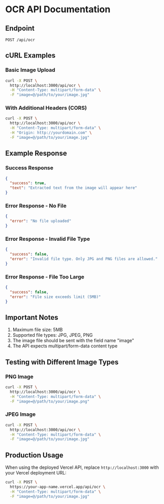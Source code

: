 # OCR API Documentation

## Endpoint
```
POST /api/ocr
```

## cURL Examples

### Basic Image Upload
```bash
curl -X POST \
  http://localhost:3000/api/ocr \
  -H "Content-Type: multipart/form-data" \
  -F "image=@/path/to/your/image.jpg"
```

### With Additional Headers (CORS)
```bash
curl -X POST \
  http://localhost:3000/api/ocr \
  -H "Content-Type: multipart/form-data" \
  -H "Origin: http://yourdomain.com" \
  -F "image=@/path/to/your/image.jpg"
```

## Example Response

### Success Response
```json
{
  "success": true,
  "text": "Extracted text from the image will appear here"
}
```

### Error Response - No File
```json
{
  "error": "No file uploaded"
}
```

### Error Response - Invalid File Type
```json
{
  "success": false,
  "error": "Invalid file type. Only JPG and PNG files are allowed."
}
```

### Error Response - File Too Large
```json
{
  "success": false,
  "error": "File size exceeds limit (5MB)"
}
```

## Important Notes

1. Maximum file size: 5MB
2. Supported file types: JPG, JPEG, PNG
3. The image file should be sent with the field name "image"
4. The API expects multipart/form-data content type

## Testing with Different Image Types

### PNG Image
```bash
curl -X POST \
  http://localhost:3000/api/ocr \
  -H "Content-Type: multipart/form-data" \
  -F "image=@/path/to/your/image.png"
```

### JPEG Image
```bash
curl -X POST \
  http://localhost:3000/api/ocr \
  -H "Content-Type: multipart/form-data" \
  -F "image=@/path/to/your/image.jpg"
```

## Production Usage
When using the deployed Vercel API, replace `http://localhost:3000` with your Vercel deployment URL:

```bash
curl -X POST \
  https://your-app-name.vercel.app/api/ocr \
  -H "Content-Type: multipart/form-data" \
  -F "image=@/path/to/your/image.jpg"
```